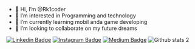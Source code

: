 - 👋 Hi, I’m @Rk1coder
- 👀 I’m interested in Programming and technology
- 🌱 I’m currently learning mobil anda game developing
- 💞️ I’m looking to collaborate on my future dreams

[![Linkedin Badge](https://img.shields.io/badge/-Linkedin-darkblue?style=flat-quare&labelColor=darkblue&logo=Linkedin&logoColor=white&link=link)](https://www.linkedin.com/in/rabia-k%C4%B1ratl%C4%B1-8a29891b5/)
[![Instagram Badge](https://img.shields.io/badge/-Instagram-C13584?style=flat-quare&labelColor=C13584&logo=instagram&logoColor=white&link=link)](https://www.instagram.com/rabia_kiratli_/)
[![Medium Badge](https://img.shields.io/badge/-Medium-757575?style=flat-quare&labelColor=757575&logo=Medium&logoColor=white&link=link)](https://medium.com/@rabia42konya08) 
![Github stats 2](https://github-readme-stats.vercel.app/api?username=Rk1coder&show_icons=true&theme=radical)


<!---
Rk1coder/Rk1coder is a ✨ special ✨ repository because its `README.md` (this file) appears on your GitHub profile.
You can click the Preview link to take a look at your changes.
--->
